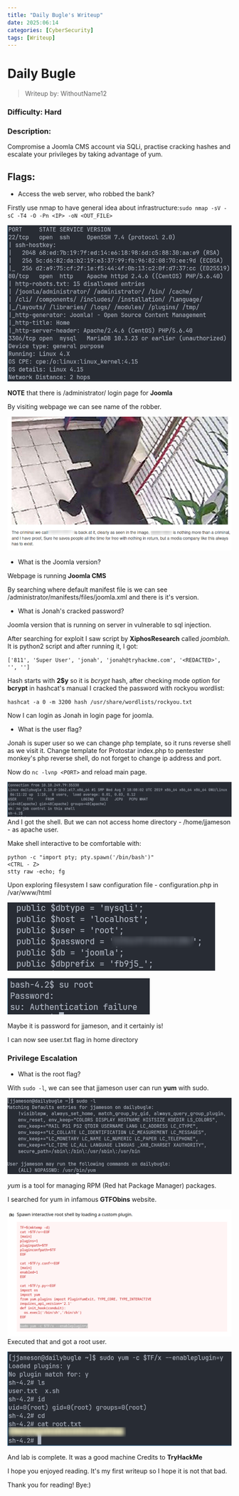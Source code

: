 ```yaml
---
title: "Daily Bugle's Writeup"
date: 2025:06:14
categories: [CyberSecurity]
tags: [Writeup]
---
```


# Daily Bugle
> Writeup by: WithoutName12 
### Difficulty: Hard
### Description:
Compromise a Joomla CMS account via SQLi, practise cracking hashes and escalate your privileges by taking advantage of yum.
## Flags:
- Access the web server, who robbed the bank?

Firstly use nmap to have general idea about infrastructure:`sudo nmap -sV -sC -T4 -O -Pn <IP> -oN <OUT_FILE>`

![](assets/2025-06-14-13-15-26.png)

**NOTE** that there is /administrator/ login page for **Joomla**

By visiting webpage  we can see name of the robber.

![](assets/2025-06-14-13-11-21.png)
- What is the Joomla version?

Webpage is running **Joomla CMS** 

By searching where default manifest file is we can see /administrator/manifests/files/joomla.xml and there is it's version.

- What is Jonah's cracked password?

Joomla version that is running on server in vulnerable to sql injection.

After searching for exploit I saw script by **XiphosResearch** called *joomblah*. It is python2 script and after running it, I got:
```
['811', 'Super User', 'jonah', 'jonah@tryhackme.com', '<REDACTED>', '', '']
```

Hash starts with **2$y** so it is *bcrypt* hash, after checking mode option for **bcrypt** in hashcat's manual I cracked the password with rockyou wordlist:
```
hashcat -a 0 -m 3200 hash /usr/share/wordlists/rockyou.txt
```


Now I can login as Jonah in login page for joomla.

- What is the user flag?

Jonah is super user so we can change php template, so it runs reverse shell as we visit it. Change template for Protostar index.php to pentester monkey's php reverse shell, do not forget to change ip address and port.

Now do `nc -lvnp <PORT>` and reload main page.

![](assets/2025-06-14-14-14-25.png)
And I got the shell.
But we can not access home directory - /home/jjameson - as apache user.

Make shell interactive to be comfortable with:
```
python -c "import pty; pty.spawn('/bin/bash')"
<CTRL - Z> 
stty raw -echo; fg
```

Upon exploring filesystem I saw configuration file - configuration.php in /var/www/html 

![](assets/2025-06-14-14-22-07.png)

![](assets/2025-06-14-14-22-29.png)

Maybe it is password for jjameson, and it certainly is!

I can now see user.txt flag in home directory

### Privilege Escalation

- What is the root flag?

With `sudo -l`, we can see that jjameson user can run **yum** with sudo.

![](assets/2025-06-14-14-26-35.png)

*yum* is a tool for managing RPM (Red hat Package Manager) packages.

I searched for yum in infamous **GTFObins** website.

![](assets/2025-06-14-14-35-22.png)
Executed that and got a root user.

![](assets/2025-06-14-14-36-58.png)

And lab is complete. It was a good machine Credits to **TryHackMe**

I hope you enjoyed reading. It's my first writeup so I hope it is not that bad.

Thank you for reading! Bye:)
